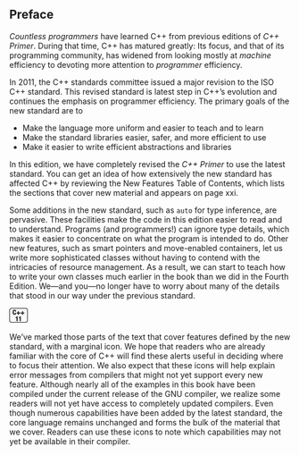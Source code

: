 <h2 id="filepos96333">Preface</h2>
<p><em>Countless programmers</em> have learned C++ from previous editions of <em>C++ Primer</em>. During that time, C++ has matured greatly: Its focus, and that of its programming community, has widened from looking mostly at <em>machine</em> efficiency to devoting more attention to <em>programmer</em> efficiency.</p>
<p>In 2011, the C++ standards committee issued a major revision to the ISO C++ standard. This revised standard is latest step in C++’s evolution and continues the emphasis on programmer efficiency. The primary goals of the new standard are to</p>
<ul><li>Make the language more uniform and easier to teach and to learn</li><li>Make the standard libraries easier, safer, and more efficient to use</li><li>Make it easier to write efficient abstractions and libraries</li></ul>

<p>In this edition, we have completely revised the <em>C++ Primer</em> to use the latest standard. You can get an idea of how extensively the new standard has affected C++ by reviewing the New Features Table of Contents, which lists the sections that cover new material and appears on page xxi.</p>
<p>Some additions in the new standard, such as <code>auto</code> for type inference, are pervasive. These facilities make the code in this edition easier to read and to understand. Programs (and programmers!) can ignore type details, which makes it easier to concentrate on what the program is intended to do. Other new features, such as smart pointers and move-enabled containers, let us write more sophisticated classes without having to contend with the intricacies of resource management. As a result, we can start to teach how to write your own classes much earlier in the book than we did in the Fourth Edition. We—and you—no longer have to worry about many of the details that stood in our way under the previous standard.</p>
<img alt="Image" src="/images/00008.jpg"/>
<p>We’ve marked those parts of the text that cover features defined by the new standard, with a marginal icon. We hope that readers who are already familiar with the core of C++ will find these alerts useful in deciding where to focus their attention. We also expect that these icons will help explain error messages from compilers that might not yet support every new feature. Although nearly all of the examples in this book have been compiled under the current release of the GNU compiler, we realize some readers will not yet have access to completely updated compilers. Even though numerous capabilities have been added by the latest standard, the core language remains unchanged and forms the bulk of the material that we cover. Readers can use these icons to note which capabilities may not yet be available in their compiler.</p>
